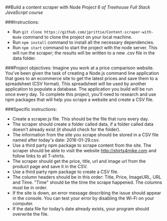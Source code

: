 ##Build a content scraper with Node
*Project 6 of Treehouse Full Stack JavaScript course*

###Instructions:
* Run `git clone https://github.com/jprittie/Content-scraper-with-Node` command to clone the project on your local machine.
* Run `npm install` command to install all the necessary dependencies.
* Run `npm start` command to start the project with the node server. This will run the scraper; the results will be written to a new .csv file in the data folder. 


###Project objectives:
Imagine you work at a price comparison website. You’ve been given the task of creating a Node.js command line application that goes to an ecommerce site to get the latest prices and save them to a spreadsheet (CSV format). This spreadsheet will be used by another application to populate a database. The application you build will be run once every day. To complete this project, you'll need to research and use npm packages that will help you scrape a website and create a CSV file.

###Specific instructions:
* Create a scraper.js file. This should be the file that runs every day.
* The scraper should create a folder called data, if a folder called data doesn't already exist (it should check for the folder).
* The information from the site you scrape should be stored in a CSV file named after today's date:
2016-01-29.csv.
* Use a third party npm package to scrape content from the site. The scraper should be able to visit the website http://shirts4mike.com and follow links to all T-shirts.
* The scraper should get the price, title, url and image url from the product page and save it in the
CSV.
* Use a third party npm package to create a CSV file.
* The column headers should be in this order: Title, Price, ImageURL, URL and Time. "Time" should
be the time the scrape happened. The columns must be in order.
* If the site is down, an error message describing the issue should appear in the console. You can test
your error by disabling the Wi-Fi on your computer.
* If the data file for today’s date already exists, your program should overwrite the file.
